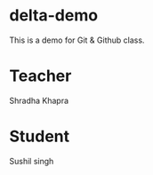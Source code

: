 # delta-demo
This is a demo for Git &amp; Github class.

# Teacher
Shradha Khapra

# Student
Sushil singh